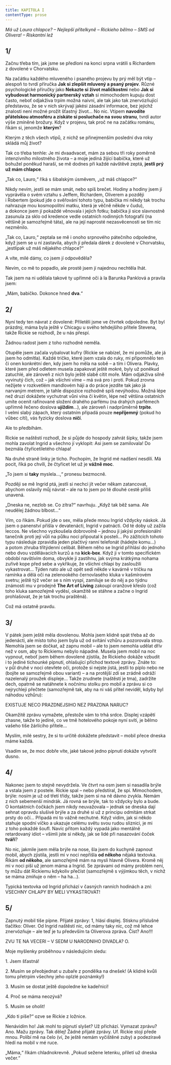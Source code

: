 ```yaml
---
title: KAPITOLA I
contentType: prose
---
```


<section>

_Má už Laura chlapce? – Nejlepší přítelkyně – Rickieho bělmo – SMS od Olivera! – Riskantní lež_

## 1/

Začnu třeba tím, jak jsme se předloni na konci srpna vrátili s Richardem z dovolené v Chorvatsku.

Na začátku každého mluveného i psaného projevu by prý měl být vtip – alespoň to tvrdí příručka **Jak si zlepšit mluvený a psaný projev**. Různé psychologické příručky jako **Nekazte si život maličkostmi** nebo **Jak si vybudovat harmonický partnerský vztah** si mimochodem kupuju dost často, neboť odjakživa trpím možná naiv­ní, ale tak jako tak znervózňující představou, že se v nich skrývají jakési zásadní informace, bez jejichž znalosti není možné prožít šťastný život… No nic. Vtipem **navodíte přátelskou atmosféru a získáte si posluchače na svou stranu**, tvrdí autor výše zmíněné brožury. Když v projevu, tak proč ne na začátku románu, říkám si, jenomže **kterým**?

Kterým z těch všech vtipů, z nichž se přinejmenším poslední dva roky skládá můj život?

Tak co třeba tenhle: Je mi dvaadvacet, mám za sebou tři roky poměrně intenzivního milostného života – a moje jediná žijící babička, které už bohužel poněkud haraší, se mě dodnes při každé návštěvě zeptá, **jestli prý už mám chlapce**.

„Tak co, Lauro,“ říká s šibalským úsměvem, „už máš chlapce?“

Nikdy nevím, jestli se mám smát, nebo spíš brečet. Hodiny a hodiny jsem jí vyprávěla o svém vztahu s Jeffem, Richardem, Oliverem a později i Robertem (pokud jde o svěřování tohoto typu, babička mi někdy tak trochu nahrazuje mou kosmopolitní matku, která je věčně někde v čudu), a dokonce jsem jí pokaždé věnovala i jejich fotku; babička ji sice slavnostně zasunula za sklo od kredence vedle ostatních rodinných fotografií (na většině je samozřejmě táta), ale na její naprosté nezasvěcenosti se tím nic nezměnilo.

„Tak co, Lauro,“ zeptala se mě i onoho srpnového pátečního odpoledne, když jsem se u ní zastavila, abych jí předala dárek z dovolené v Chorvatsku, „jestlipak už máš nějakého chlapce?“

A víte, milé dámy, co jsem jí odpověděla?

Nevím, co mě to popadlo, ale prostě jsem jí najednou nechtěla lhát.

Tak jsem na ni udělala takové ty upřímné oči à la Barunka Panklová a pravila jsem:

„Mám, babičko. Dokonce hned **dva**.“

## 2/

Nyní tedy ten návrat z dovolené: Přiletěli jsme ve čtvrtek odpoledne. Byt byl prázdný, máma byla ještě v Chicagu u svého tehdejšího přítele Stevena, takže Rickie se rozhodl, že u nás přespí.

Žádnou radost jsem z toho rozhodně neměla.

Otupěle jsem začala vybalovat kufry (Rickie se nabízel, že mi pomůže, ale já jsem ho odmítla). Každé tričko, které jsem vzala do ruky, mi připomnělo ten či onen konkrétní den, kdy jsem ho měla na sobě – a tím i Olivera. Plavky, které jsem před odletem musela zapakovat ještě mokré, byly už poněkud zatuchlé, ale zároveň z nich bylo ještě slabě cítit moře. Mám odjakživa silně vyvinutý čich, což – jak všichni víme – má svá pro i proti. Pokud zrovna nežijete v rozkvetlém mandlovém háji a do práce jezdíte tak jako já narvaným metrem, je tahle dispozice rozhodně spíš nevýhodou. Možná lépe než druzí dokážete vychutnat vůni vína či květin, lépe než většina ostatních umíte ocenit rafinované složení drahého parfému (na drahých parfémech upřímně řečeno doslova **ujíždím**…), ale zároveň i nadprůměrně **trpíte**. I velmi slabý zápach, který ostatním připadá pouze **nepříjemný** (pokud ho vůbec cítí), vás fyzicky doslova **ničí**.

Ale to předbíhám.

Rickie se naštěstí rozhodl, že si půjde do hospody zahrát šipky, takže jsem mohla zavolat Ingrid a všechno jí vyklopit: Asi jsem se zamilovala! Do bezmála čtyřicetiletého chlapa!

Na druhé straně linky je ticho. Pochopím, že Ingrid mé nadšení nesdílí. Má pocit, říká po chvíli, že čtyřicet let už je **vážně moc**.

„To jsem si **taky** myslela…,“ pronesu bezmocně.

Později se mě Ingrid ptá, jestli si nechci jít večer někam zatancovat, abychom oslavily můj návrat – ale na to jsem po té dlouhé cestě příliš unavená.

„Dneska ne, nezlob se. Co zítra?“ navrhuju. „Když tak běž sama. Ale neudělej žádnou blbost…“

Vím, co říkám. Pokud jde o sex, měla přede mnou Ingrid vždycky náskok. Já jsem o panenství přišla v devatenácti, Ingrid v patnácti. Od té doby už zažila leccos. Ne všechno vyzkoušela dobrovolně – jednou ji jakýsi profesionální tanečník proti její vůli na půlku noci připoutal k posteli… Po zážitcích tohoto typu následuje zpravidla jeden plačtivý ranní telefonát (hádejte komu…) a potom zhruba třítýdenní celibát. Během něho se Ingrid přihlásí do jednoho nebo dvou vzdělávacích kurzů a na **kick-box**. Když ji v tomto specifickém období navštívím doma, obvykle ji zastihnu, jak svýma krátkýma nohama zuřivě kope před sebe a vykřikuje, že všichni chlapi by zasloužili vykastrovat… Týden nato ale už opět sedí někde v kavárně v tričku na ramínka a dělá oči na zelenookého černovlasého kluka v kašmírovém svetru; ještě týž večer se s ním vyspí, zamiluje se do něj a po týdnu známosti mu v prodejně **The Art of Living** zakoupí oranžové křeslo (což toho kluka samozřejmě vyděsí, okamžitě se stáhne a začne o Ingrid prohlašovat, že je tak trochu praštěná).

Což má ostatně pravdu.

## 3/

V pátek jsem ještě měla dovolenou. Mohla jsem klidně spát třeba až do jedenácti, ale místo toho jsem byla už od svítání vzhůru a pozorovala strop. Nemohla jsem se dočkat, až zapnu mobil – ale to jsem nemohla udělat dřív než v osm, aby to Rickiemu nebylo nápadné. Musela jsem mobil na noc vypnout, neboť jsem během dovolené zjistila, že Rickieho dokáže vzbudit i to jediné tichounké pípnutí, ohlašující příchod textové zprávy. Znáte to: v půl druhé v noci otevřete oči, protože si nejste jistá, jestli to píplo nebo ne (bojíte se samozřejmě obou variant) – a na protější zdi se zrádně odráží nazelenalý proužek displeje… Takže zrudnete (naštěstí je tma), zadržíte dech, opatrně se natáhnete k nočnímu stolku pro mobil a zprávu si co nejrychleji přečtete (samozřejmě tak, aby na ni váš přítel neviděl, kdyby byl náhodou vzhůru):

EXISTUJE NECO PRAZDNEJSIHO NEZ PRAZDNA NARUC?

Okamžitě zprávu vymažete, přestože vám to trhá srdce. Displej vzápětí zhasne, takže to jediné, co ve tmě hotelového pokoje nyní svítí, je bělmo vašeho tiše žárlícího přítele…

Myslím, milé sestry, že si to určitě dokážete představit – mobil přece dneska máme každá.

Vsadím se, že moc dobře víte, jaké takové jedno pípnutí dokáže vytvořit dusno.

## 4/

Nakonec jsem to stejně nevydržela. Ve čtvrt na osm jsem si nasadila brýle a vstala jsem z postele. Rickie spal – nebo předstíral, že spí. Mimochodem, brýle: nosím je už od třetí třídy, takže jsem si na ně dávno zvykla. Nemám z nich sebemenší mindrák. Já rovná se brýle, tak to vždycky bylo a bude. O kontaktních čočkách jsem nikdy neuvažovala – jednak se dneska dají sehnat opravdu slušivé brýle a za druhé si už z principu odmítám strkat prsty do očí… Připadá mi to vážně nechutné. Když vidím, jak si někdo stahuje spodní víčko a ukazuje celému světu svou rudou sliznici, je mi z toho pokaždé šoufl. Navíc přitom každý vypadá jako mentálně retardovaný idiot – všimli jste si někdy, jak se lidé při nasazování čoček **tváří**?

No nic, jakmile jsem měla brýle na nose, šla jsem do kuchyně zapnout mobil, abych zjistila, jestli mi v noci nepřišla **od někoho** nějaká textovka. Říkám **od někoho**, ale samozřejmě mám na mysli hlavně Olivera. Kromě něj mi v noci píší už jenom máma a Ingrid. Se zprávami od mámy problém není, ty můžu dát Rickiemu kdykoliv přečíst (samozřejmě s výjimkou těch, v nichž se máma zmiňuje o něm – ha ha…).

Typická textovka od Ingrid přichází v časných ranních hodinách a zní: VSECHNY CHLAPY BY MELI VYKASTROVAT!

## 5/

Zapnutý mobil tiše pípne. Přijaté zprávy: 1, hlásí displej. Stisknu příslušné tlačítko: Oliver. Od Ingrid naštěstí nic, od mámy taky nic, což mě lehce znervózňuje – ale teď je tu především ta Oliverova zpráva. Číst? Ano!!!

ZVU TE NA VECERI – V SEDM U NARODNIHO DIVADLA? O.

Moje myšlenky proběhnou v následujícím sledu:

1\. Jsem šťastná!

2\. Musím se přeobjednat u zubaře z pondělka na dnešek! (A klidně kvůli tomu přetrpím všechny jeho oplzlé poznámky!)

3\. Musím se dostat ještě dopoledne ke kadeřnici!

4\. Proč se máma neozývá?

5\. Musím se oholit!

„Kdo ti píše?“ ozve se Rickie z ložnice.

Nenávidím ho! Jak mohl to pípnutí slyšet? Už přichází. Vymazat zprávu? Ano. Mažu zprávy. Tak dělej! Žádné přijaté zprávy. Uf. Rickie stojí přede mnou. Políbí mě na čelo (ví, že ještě nemám vyčištěné zuby) a podezíravě hledí na mobil v mé ruce.

„Máma,“ říkám chladnokrevně. „Pokud sežene letenku, přiletí už dneska večer.“

</section>
